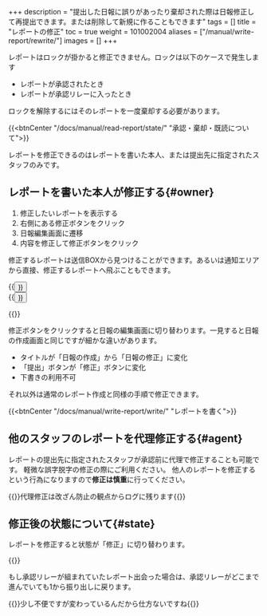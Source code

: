 +++
description = "提出した日報に誤りがあったり棄却された際は日報修正して再提出できます。または削除して新規に作ることもできます"
tags = []
title = "レポートの修正"
toc = true
weight = 101002004
aliases = ["/manual/write-report/rewrite/"]
images = []
+++

レポートはロックが掛かると修正できません。ロックは以下のケースで発生します

- レポートが承認されたとき
- レポートが承認リレーに入ったとき

ロックを解除するにはそのレポートを一度棄却する必要があります。

{{<btnCenter "/docs/manual/read-report/state/" "承認・棄却・既読について">}}

レポートを修正できるのはレポートを書いた本人、または提出先に指定されたスタッフのみです。

## レポートを書いた本人が修正する{#owner}

1. 修正したいレポートを表示する
1. 右側にある修正ボタンをクリック
1. 日報編集画面に遷移
1. 内容を修正して修正ボタンをクリック

修正するレポートは送信BOXから見つけることができます。あるいは通知エリアから直接、修正するレポートへ飛ぶこともできます。

<div class="row justify-content-center">
<div class="col-sm-16 col-md-5">{{<button "/docs/manual/read-report/list/" "保存BOXについて">}}</div>
<div class="col-sm-16 col-md-6">{{<button "/docs/manual/notice/app/" "アプリ内通知">}}</div>
</div>

{{<appscreen filename="edit" title="修正したい日報を選択します。ここでは送信BOXから探す手順ですが直接URLを開いてもいいですし、通知エリアからジャンプしても良いです">}}

修正ボタンをクリックすると日報の編集画面に切り替わります。一見すると日報の作成画面と同じですが細かな違いがあります。

- タイトルが「日報の作成」から「日報の修正」に変化
- 「提出」ボタンが「修正」ボタンに変化
- 下書きの利用不可

それ以外は通常のレポート作成と同様の手順で修正できます。

{{<btnCenter "/docs/manual/write-report/write/" "レポートを書く">}}

## 他のスタッフのレポートを代理修正する{#agent}

レポートの提出先に指定されたスタッフが承認前に代理で修正することも可能です。
軽微な誤字脱字の修正の際にご利用ください。
他人のレポートを修正するという行為になりますので**修正は慎重**に行ってください。

{{<alice pos="right" icon="shield">}}代理修正は改ざん防止の観点からログに残ります{{</alice>}}


## 修正後の状態について{#state}

レポートを修正すると状態が「修正」に切り替わります。

{{<appscreen filename="report-status-change" title="修正されたレポートは状態が「修正」になります">}}

もし承認リレーが組まれていたレポート出会った場合は、承認リレーがどこまで進んでいても1から振り出しに戻ります。

{{<alice pos="right" icon="default">}}少し不便ですが変わっているんだから仕方ないですね{{</alice>}}
